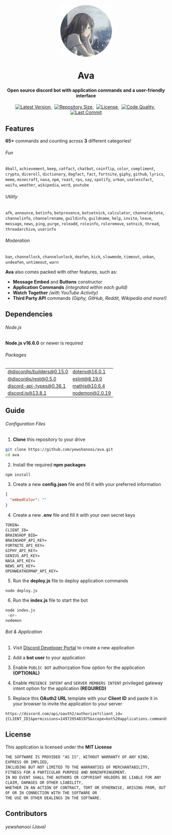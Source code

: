<p align="center">
    <img src=".github/readme_icon.png" width="161" height="161"/>
</p>

<h1 align="center">
    Ava
    <br/>
</h1>

<h4 align="center">Open source discord bot with application commands and a user-friendly interface</h4>

<p align="center">
        <a href="https://github.com/yewshanooi/ava/releases/">
            <img alt="Latest Version" src="https://img.shields.io/github/v/release/yewshanooi/ava?include_prereleases&style=flat-square">
        </a>
    &nbsp;
        <a href="https://github.com/yewshanooi/ava/">
            <img alt="Repository Size" src="https://img.shields.io/github/repo-size/yewshanooi/ava?style=flat-square">
        </a>
    &nbsp;
        <a href="https://github.com/yewshanooi/ava/blob/main/LICENSE">
            <img alt="License" src="https://img.shields.io/github/license/yewshanooi/ava?style=flat-square">
        </a>
    &nbsp;
        <a href="https://www.codefactor.io/repository/github/yewshanooi/ava/">
            <img alt="Code Quality" src="https://img.shields.io/codefactor/grade/github/yewshanooi/ava?style=flat-square">
        </a>
    &nbsp;
        <a href="https://github.com/yewshanooi/ava/commits/">
            <img alt="Last Commit" src="https://img.shields.io/github/last-commit/yewshanooi/ava?style=flat-square">
        </a>
</p>

## Features
**65+** commands and counting across **3** different categories!
###### Fun
`8ball`, `achievement`, `beep`, `catfact`, `chatbot`, `coinflip`, `color`, `compliment`, `crypto`, `diceroll`, `dictionary`, `dogfact`, `fact`, `fortnite`, `giphy`, `github`, `lyrics`, `meme`, `minecraft`, `nasa`, `npm`, `roast`, `rps`, `say`, `spotify`, `urban`, `uselessfact`, `waifu`, `weather`, `wikipedia`, `word`, `youtube`

###### Utility
`afk`, `announce`, `botinfo`, `botpresence`, `botsetnick`, `calculator`, `channeldelete`, `channelinfo`, `channelrename`, `guildinfo`, `guildname`, `help`, `invite`, `leave`, `message`, `news`, `ping`, `purge`, `roleadd`, `roleinfo`, `roleremove`, `setnick`, `thread`, `threadarchive`, `userinfo`

###### Moderation
`ban`, `channellock`, `channelunlock`, `deafen`, `kick`, `slowmode`, `timeout`, `unban`, `undeafen`, `untimeout`, `warn`

**Ava** also comes packed with other features, such as:
- **Message Embed** and **Buttons** constructor
- **Application Commands** *(integrated within each guild)*
- **Watch Together** *(with YouTube Activity)*
- **Third Party API** commands *(Giphy, GitHub, Reddit, Wikipedia and more!)*

## Dependencies
###### Node.js
**Node.js v16.6.0** or newer is required

###### Packages
<table>
  <tbody>
    <tr>
      <td><a href="https://www.npmjs.com/package/@discordjs/builders">@discordjs/builders@0.15.0</a></td>
      <td><a href="https://www.npmjs.com/package/dotenv">dotenv@16.0.1</a></td>
    </tr>
    <tr>
      <td><a href="https://www.npmjs.com/package/@discordjs/rest">@discordjs/rest@0.5.0</a></td>
      <td><a href="https://www.npmjs.com/package/eslint">eslint@8.19.0</a></td>
    </tr>
    <tr>
      <td><a href="https://www.npmjs.com/package/discord-api-types">discord-api-types@0.36.1</a></td>
      <td><a href="https://www.npmjs.com/package/mathjs">mathjs@10.6.4</a></td>
    </tr>
    <tr>
      <td><a href="https://www.npmjs.com/package/discord.js">discord.js@13.8.1</a></td>
      <td><a href="https://www.npmjs.com/package/nodemon">nodemon@2.0.19</a></td>
    </tr>
  </tbody>
</table>

## Guide
###### Configuration Files
1. **Clone** this repository to your drive
```sh
git clone https://github.com/yewshanooi/ava.git
cd ava
```
2. Install the required **npm packages**
```
npm install
```
3. Create a new **config.json** file and fill it with your preferred information
```json
{
  "embedColor": ""
}
```
4. Create a new **.env** file and fill it with your own secret keys
```
TOKEN=
CLIENT_ID=
BRAINSHOP_BID=
BRAINSHOP_API_KEY=
FORTNITE_API_KEY=
GIPHY_API_KEY=
GENIUS_API_KEY=
NASA_API_KEY=
NEWS_API_KEY=
OPENWEATHERMAP_API_KEY=
```
5. Run the **deploy.js** file to deploy application commands
```
node deploy.js
```
6. Run the **index.js** file to start the bot
```
node index.js
 -or-
nodemon
```

###### Bot & Application
1. Visit [Discord Developer Portal](https://discord.com/developers/applications) to create a new application

2. Add a **bot user** to your application

3. Enable `PUBLIC BOT` authorization flow option for the application **(OPTIONAL)**

4. Enable `PRESENCE INTENT` and `SERVER MEMBERS INTENT` privileged gateway intent option for the application **(REQUIRED)**

5. Replace this **OAuth2 URL** template with your **Client ID** and paste it in your browser to invite the application to your server
```
https://discord.com/api/oauth2/authorize?client_id={CLIENT_ID}&permissions=1497295481975&scope=bot%20applications.commands
```

## License
This application is licensed under the **MIT License**
```
THE SOFTWARE IS PROVIDED "AS IS", WITHOUT WARRANTY OF ANY KIND, EXPRESS OR IMPLIED, 
INCLUDING BUT NOT LIMITED TO THE WARRANTIES OF MERCHANTABILITY, FITNESS FOR A PARTICULAR PURPOSE AND NONINFRINGEMENT. 
IN NO EVENT SHALL THE AUTHORS OR COPYRIGHT HOLDERS BE LIABLE FOR ANY CLAIM, DAMAGES OR OTHER LIABILITY, 
WHETHER IN AN ACTION OF CONTRACT, TORT OR OTHERWISE, ARISING FROM, OUT OF OR IN CONNECTION WITH THE SOFTWARE OR 
THE USE OR OTHER DEALINGS IN THE SOFTWARE.
```

## Contributors
###### yewshanooi (Java)
